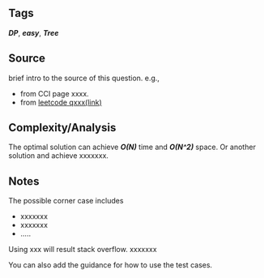[comment]: <> (This is a comment, it will not be included. For every question commit to the repository, you should put this readme file in the question/problem folder as a readme file, rename it to README.md)

## Tags
___DP___, ___easy___, ___Tree___

## Source
brief intro to the source of this question. e.g.,
* from CCI page xxxx.
* from [leetcode qxxx(link)](https://www.google.com "Google's Homepage")

## Complexity/Analysis
The optimal solution can achieve ___O(N)___ time and ___O(N^2)___ space. Or another solution and achieve xxxxxxx.

## Notes
The possible corner case includes
* xxxxxxx
* xxxxxxx
* .....

Using xxx will result stack overflow. xxxxxxx

You can also add the guidance for how to use the test cases.
